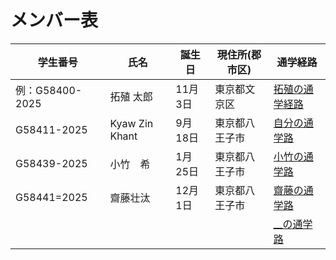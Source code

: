 # メンバー表

|学生番号|氏名|誕生日|現住所(郡市区)|通学経路|
|---|---|---|---|---|
|例：G58400-2025|拓殖 太郎|11月3日|東京都文京区|[拓殖の通学経路](route00.md)|
|G58411-2025|Kyaw Zin Khant|9月18日|東京都八王子市| [自分の通学路](route01.md)|
|G58439-2025|小竹　希|1月25日|東京都八王子市| [小竹の通学路](route02.md)|
|G58441=2025 |齋藤壮汰 |12月1日 | 東京都八王子市| [齋藤の通学路](route03.md)|
| | | | | [__の通学路](route04.md)|
